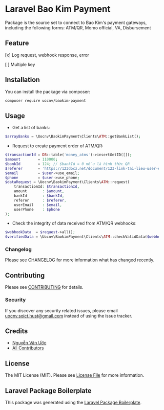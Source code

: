 # Laravel Bao Kim Payment

Package is the source set to connect to Bao Kim's payment gateways, including the following forms: ATM/QR, Momo official, VA, Disbursement

## Feature

[x] Log request, webhook response, error

[ ] Multiple key

## Installation

You can install the package via composer:

```bash
composer require uocnv/baokim-payment
```

## Usage

- Get a list of banks:

```php
$arrayBanks = \Uocnv\BaokimPayment\Clients\ATM::getBankList();
```

- Request to create payment order of ATM/QR:

```php
$transactionId = DB::table('money_atms')->insertGetID([]);
$amount        = 110000;
$bankId        = 124; // $bankId = 0 nếu là hình thức QR
$referer       = 'https://123docz.net/document/123-link-tai-lieu-user-dang-xem.htm';
$email         = $user->use_email;
$phone         = $user->use_phone;
$dataRequest = \Uocnv\BaokimPayment\Clients\ATM::request(
    transactionId: $transactionId,
    amount       : $amount,
    bankId       : $bankId,
    referer      : $referer,
    userEmail    : $email,
    userPhone    : $phone
);
```

- Check the integrity of data received from ATM/QR webhooks:

```php
$webhookData  = $request->all();
$verifiedData = \Uocnv\BaokimPayment\Clients\ATM::checkValidData($webhookData);
```

### Changelog

Please see [CHANGELOG](CHANGELOG.md) for more information what has changed recently.

## Contributing

Please see [CONTRIBUTING](CONTRIBUTING.md) for details.

### Security

If you discover any security related issues, please email uocnv.soict.hust@gmail.com instead of using the issue tracker.

## Credits

- [Nguyễn Văn Ước](https://github.com/uocnv)
- [All Contributors](../../contributors)

## License

The MIT License (MIT). Please see [License File](LICENSE.md) for more information.

## Laravel Package Boilerplate

This package was generated using the [Laravel Package Boilerplate](https://laravelpackageboilerplate.com).

